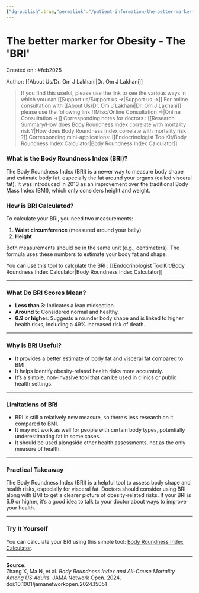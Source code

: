 ```yaml
---
{"dg-publish":true,"permalink":"/patient-information/the-better-marker-for-obesity-the-bri/"}
---
```



<script data-goatcounter="https://endocrinologyindia.goatcounter.com/count" async src="//gc.zgo.at/count.js"></script>

# The better marker for Obesity - The 'BRI'

Created on : #feb2025  

Author: [[About Us/Dr. Om J Lakhani\|Dr. Om J Lakhani]]

> If you find this useful, please use the link to see the various ways in which you can [[Support us/Support us →\|Support us →]]
> For online consultation with [[About Us/Dr. Om J Lakhani\|Dr. Om J Lakhani]] please use the following link [[Misc/Online Consultation →\|Online Consultation →]]
> Corresponding notes for doctors : [[Research Summary/How does Body Roundness Index correlate with mortality risk ?\|How does Body Roundness Index correlate with mortality risk ?]]
> Corresponding mini-applications: [[Endocrinologist ToolKit/Body Roundness Index Calculator\|Body Roundness Index Calculator]]

### **What is the Body Roundness Index (BRI)?**  
The Body Roundness Index (BRI) is a newer way to measure body shape and estimate body fat, especially the fat around your organs (called visceral fat). It was introduced in 2013 as an improvement over the traditional Body Mass Index (BMI), which only considers height and weight.



### How is BRI Calculated?  
To calculate your BRI, you need two measurements:  
1. **Waist circumference** (measured around your belly)  
2. **Height**  

Both measurements should be in the same unit (e.g., centimeters). The formula uses these numbers to estimate your body fat and shape.

You can use this tool to calculate the BRI : [[Endocrinologist ToolKit/Body Roundness Index Calculator\|Body Roundness Index Calculator]]

---

### What Do BRI Scores Mean?  
- **Less than 3**: Indicates a lean midsection.  
- **Around 5**: Considered normal and healthy.  
- **6.9 or higher**: Suggests a rounder body shape and is linked to higher health risks, including a 49% increased risk of death.

---

### Why is BRI Useful?  
- It provides a better estimate of body fat and visceral fat compared to BMI.  
- It helps identify obesity-related health risks more accurately.  
- It’s a simple, non-invasive tool that can be used in clinics or public health settings.

---

### Limitations of BRI  
- BRI is still a relatively new measure, so there’s less research on it compared to BMI.  
- It may not work as well for people with certain body types, potentially underestimating fat in some cases.  
- It should be used alongside other health assessments, not as the only measure of health.

---

### Practical Takeaway  
The Body Roundness Index (BRI) is a helpful tool to assess body shape and health risks, especially for visceral fat. Doctors should consider using BRI along with BMI to get a clearer picture of obesity-related risks. If your BRI is 6.9 or higher, it’s a good idea to talk to your doctor about ways to improve your health.

---

### Try It Yourself  
You can calculate your BRI using this simple tool: [Body Roundness Index Calculator](#).

---

**Source:**  
Zhang X, Ma N, et al. *Body Roundness Index and All-Cause Mortality Among US Adults*. JAMA Network Open. 2024. doi:10.1001/jamanetworkopen.2024.15051